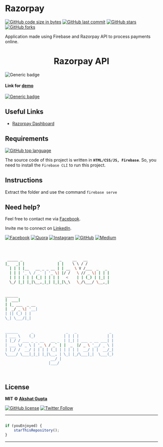 # Razorpay

[![GitHub code size in bytes](https://img.shields.io/github/languages/code-size/akshatvg/Razorpay?logo=github&style=social)](https://github.com/akshatvg/) [![GitHub last commit](https://img.shields.io/github/last-commit/akshatvg/Razorpay?style=social&logo=git)](https://github.com/akshatvg/) [![GitHub stars](https://img.shields.io/github/stars/akshatvg/Razorpay?style=social)](https://github.com/akshatvg/Razorpay/stargazers) [![GitHub forks](https://img.shields.io/github/forks/akshatvg/Razorpay?style=social&logo=git)](https://github.com/akshatvg/Razorpay/network)

Application made using Firebase and Razorpay API to process payments online.

<h1 align="center">
Razorpay API
</h1>

![Generic badge](https://img.shields.io/badge/Razorpay-API-orange) 

#### Link for [demo](https://razorpay.akshatvg.com) 
[![Generic badge](https://img.shields.io/badge/view-demo-orange)](https://razorpay.akshatvg.com)

## Useful Links

- [Razorpay Dashboard](https://dashboard.razorpay.com/app/dashboard)

## Requirements

[![GitHub top language](https://img.shields.io/github/languages/top/akshatvg/Razorpay?logo=html&style=social)](https://github.com/akshatvg/)

The source code of this project is written in **`HTML/CSS/JS, Firebase`**. So, you need to install the `Firebase CLI` to run this project.

## Instructions
Extract the folder and use the command `firebase serve`


## Need help?


Feel free to contact me via [Facebook](https://www.facebook.com/akshatvg).

Invite me to connect on [LinkedIn](https://www.linkedin.com/in/akshatvg/).

[![Facebook](https://img.shields.io/badge/Facebook-add-blue.svg?logo=facebook&logoColor=white)](https://www.facebook.com/akshatvg) [![Quora](https://img.shields.io/badge/Quora-ask-red.svg?logo=quora)](https://www.quora.com/profile/Akshat-Gupta-279) [![Instagram](https://img.shields.io/badge/Instagram-follow-purple.svg?logo=instagram&logoColor=white)](https://www.instagram.com/akshatvg/) [![GitHub](https://img.shields.io/badge/Snapchat-add-yellow.svg?logo=snapchat&logoColor=white)](https://www.snapchat.com/add/akshatvg) [![Medium](https://img.shields.io/badge/Medium-follow-black.svg?logo=medium&logoColor=white)](https://medium.com/@akshatvg)


```bash



 _____ _                 _     __   __            
|_   _| |               | |    \ \ / /            
  | | | |__   __ _ _ __ | | __  \ V /___  _   _   
  | | | '_ \ / _` | '_ \| |/ /   \ // _ \| | | |  
  | | | | | | (_| | | | |   <    | | (_) | |_| |  
  \_/ |_| |_|\__,_|_| |_|_|\_\   \_/\___/ \__,_|  
                                                  
                                                  
______                                            
|  ___|                                           
| |_ ___  _ __                                    
|  _/ _ \| '__|                                   
| || (_) | |                                      
\_| \___/|_|                                      
                                                  
                                                  
______      _               _   _               _ 
| ___ \    (_)             | | | |             | |
| |_/ / ___ _ _ __   __ _  | |_| | ___ _ __ ___| |
| ___ \/ _ \ | '_ \ / _` | |  _  |/ _ \ '__/ _ \ |
| |_/ /  __/ | | | | (_| | | | | |  __/ | |  __/_|
\____/ \___|_|_| |_|\__, | \_| |_/\___|_|  \___(_)
                     __/ |                        
                    |___/                         

 


```

## License

**MIT &copy; [Akshat Gupta](https://github.com/akshatvg/Razorpay/blob/master/LICENSE)**

[![GitHub license](https://img.shields.io/github/license/akshatvg/Razorpay?style=social&logo=github)](https://github.com/akshatvg/Razorpay/blob/master/LICENSE) [![Twitter Follow](https://img.shields.io/twitter/follow/akshatvg?style=social)](https://twitter.com/akshatvg)

---------

```javascript

if (youEnjoyed) {
    starThisRepository();
}

```

-----------
